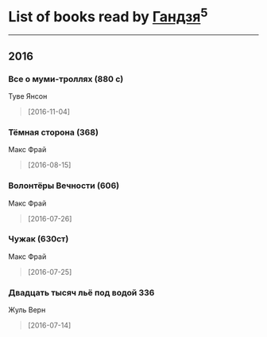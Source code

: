 # List of books read by [Гандзя](https://www.facebook.com/app_scoped_user_id/1034497246671899/)<sup>5</sup>
---

## 2016

### Все о муми-троллях (880 с)
Туве Янсон
> [2016-11-04] 


### Тёмная сторона (368)
Макс Фрай
> [2016-08-15] 


### Волонтёры Вечности (606)
Макс Фрай
> [2016-07-26] 


### Чужак (630ст)
Макс Фрай
> [2016-07-25] 


### Двадцать тысяч льё под водой 336
Жуль Верн
> [2016-07-14] 



